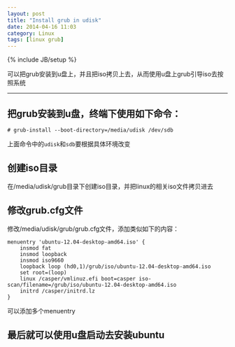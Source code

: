 ```yaml
---
layout: post
title: "Install grub in udisk"
date: 2014-04-16 11:03
category: Linux
tags: [linux grub]
---
```

{% include JB/setup %}

可以把grub安装到u盘上，并且把iso拷贝上去，从而使用u盘上grub引导iso去按照系统

------

## 把grub安装到u盘，终端下使用如下命令：

    # grub-install --boot-directory=/media/udisk /dev/sdb

上面命令中的`udisk`和`sdb`要根据具体环境改变

## 创建iso目录

在/media/udisk/grub目录下创建iso目录，并把linux的相关iso文件拷贝进去

## 修改grub.cfg文件

修改/media/udisk/grub/grub.cfg文件，添加类似如下的内容：

    menuentry 'ubuntu-12.04-desktop-amd64.iso' {
        insmod fat
        insmod loopback
        insmod iso9660
        loopback loop (hd0,1)/grub/iso/ubuntu-12.04-desktop-amd64.iso
        set root=(loop)
        linux /casper/vmlinuz.efi boot=casper iso-scan/filename=/grub/iso/ubuntu-12.04-desktop-amd64.iso
        initrd /casper/initrd.lz
    }

可以添加多个menuentry

## 最后就可以使用u盘启动去安装ubuntu

